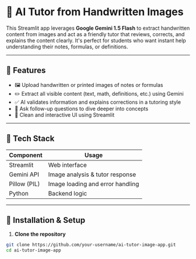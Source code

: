 # 🤖 AI Tutor from Handwritten Images

This Streamlit app leverages **Google Gemini 1.5 Flash** to extract handwritten content from images and act as a friendly tutor that reviews, corrects, and explains the content clearly. It's perfect for students who want instant help understanding their notes, formulas, or definitions.

---

## 🚀 Features

- 🖼 Upload handwritten or printed images of notes or formulas
- ✏️ Extract all visible content (text, math, definitions, etc.) using Gemini
- ✅ AI validates information and explains corrections in a tutoring style
- 💬 Ask follow-up questions to dive deeper into concepts
- 🎨 Clean and interactive UI using Streamlit

---

## 🧪 Tech Stack

| Component       | Usage                          |
|----------------|----------------------------------|
| Streamlit      | Web interface                   |
| Gemini API     | Image analysis & tutor response |
| Pillow (PIL)   | Image loading and error handling|
| Python         | Backend logic                   |

---

## 🔧 Installation & Setup

1. **Clone the repository**
```bash
git clone https://github.com/your-username/ai-tutor-image-app.git
cd ai-tutor-image-app
